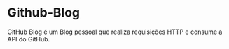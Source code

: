 # Github-Blog
GitHub Blog é um Blog pessoal que realiza requisições HTTP e consume a API do GitHub.
